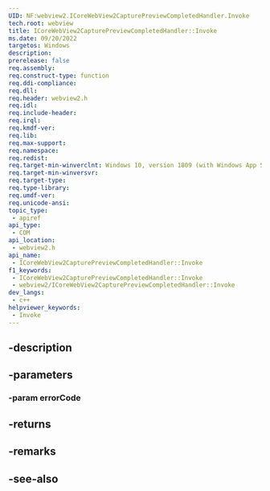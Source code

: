 ```yaml
---
UID: NF:webview2.ICoreWebView2CapturePreviewCompletedHandler.Invoke
tech.root: webview
title: ICoreWebView2CapturePreviewCompletedHandler::Invoke
ms.date: 09/20/2022
targetos: Windows
description: 
prerelease: false
req.assembly: 
req.construct-type: function
req.ddi-compliance: 
req.dll: 
req.header: webview2.h
req.idl: 
req.include-header: 
req.irql: 
req.kmdf-ver: 
req.lib: 
req.max-support: 
req.namespace: 
req.redist: 
req.target-min-winverclnt: Windows 10, version 1809 (with Windows App SDK 1.1 or later)
req.target-min-winversvr: 
req.target-type: 
req.type-library: 
req.umdf-ver: 
req.unicode-ansi: 
topic_type:
 - apiref
api_type:
 - COM
api_location:
 - webview2.h
api_name:
 - ICoreWebView2CapturePreviewCompletedHandler::Invoke
f1_keywords:
 - ICoreWebView2CapturePreviewCompletedHandler::Invoke
 - webview2/ICoreWebView2CapturePreviewCompletedHandler::Invoke
dev_langs:
 - c++
helpviewer_keywords:
 - Invoke
---
```


## -description

## -parameters

### -param errorCode

## -returns

## -remarks

## -see-also

